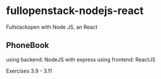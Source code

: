 # fullopenstack-nodejs-react
Fullstackopen with Node JS, an React

## PhoneBook
using backend: NodeJS with express
using frontend: ReactJS 

Exercises 3.9 - 3.11

